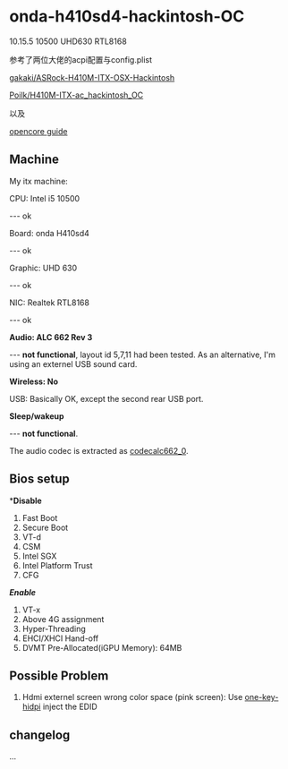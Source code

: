 # onda-h410sd4-hackintosh-OC

10.15.5 10500 UHD630 RTL8168

参考了两位大佬的acpi配置与config.plist

[gakaki/ASRock-H410M-ITX-OSX-Hackintosh](https://github.com/gakaki/ASRock-H410M-ITX-OSX-Hackintosh)

[Poilk/H410M-ITX-ac_hackintosh_OC](https://github.com/Poilk/H410M-ITX-ac_hackintosh_OC)

以及

[opencore guide](https://dortania.github.io/OpenCore-Desktop-Guide/config.plist/comet-lake.html)

## Machine

My itx machine:

CPU: Intel i5 10500

--- ok

Board: onda H410sd4

--- ok

Graphic: UHD 630

--- ok

NIC: Realtek RTL8168

--- ok

**Audio: ALC 662 Rev 3**

--- **not functional**, layout id 5,7,11 had been tested. As an alternative, I'm using an externel USB sound card.

**Wireless: No**

USB: Basically OK, except the second rear USB port.

**Sleep/wakeup**

--- **not functional**.

The audio codec is extracted as [codecalc662_0](./codealc662_0).

## Bios setup

***Disable**
1. Fast Boot
2. Secure Boot
3. VT-d
4. CSM
5. Intel SGX
6. Intel Platform Trust
7. CFG

***Enable***

1. VT-x
2. Above 4G assignment
3. Hyper-Threading
4. EHCI/XHCI Hand-off
5. DVMT Pre-Allocated(iGPU Memory): 64MB

## Possible Problem

1. Hdmi externel screen wrong color space (pink screen): Use [one-key-hidpi](https://github.com/xzhih/one-key-hidpi) inject the EDID

## changelog

...
